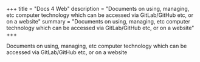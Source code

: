 +++
title = "Docs 4 Web"
description = "Documents on using, managing, etc computer technology which can be accessed via GitLab/GitHub etc, or on a website"
summary = "Documents on using, managing, etc computer technology which can be accessed via GitLab/GitHub etc, or on a website"
+++

Documents on using, managing, etc computer technology which can be accessed via GitLab/GitHub etc, or on a website
